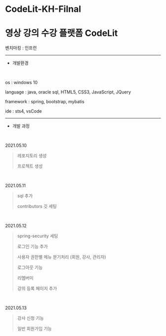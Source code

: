 # CodeLit-KH-Filnal



영상 강의 수강 플랫폼 CodeLit
==============================

벤치마킹 : 인프런


------------------------------------------
* 개발환경
<br/>

os : windows 10

language : java, oracle sql, HTML5, CSS3, JavaScript, JQuery

framework : spring, bootstrap, mybatis

ide : sts4, vsCode

------------------------------------------
* 개발 과정
<br/>

2021.05.10
> 레포지토리 생성
> 
> 프로젝트 생성
<br/>

2021.05.11
> sql 추가 
> 
> contributors 깃 세팅
<br/>

2021.05.12
> spring-security 세팅
>
> 로그인 기능 추가
>
> 사용자 권한별 메뉴 분기처리 (회원, 강사, 관리자)
> 
> 로그아웃 기능
> 
> 리멤버미
> 
> 강의 등록 페이지 추가
<br/>

2021.05.13
> 강사 신청 기능
> 
> 일반 회원가입 기능
<br/>

